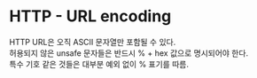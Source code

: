 # HTTP - URL encoding

HTTP URL은 오직 ASCII 문자열만 포함될 수 있다.  
허용되지 않은 unsafe 문자들은 반드시 % + hex 값으로 명시되어야 한다.  
특수 기호 같은 것들은 대부분 예외 없이 % 표기를 따름.